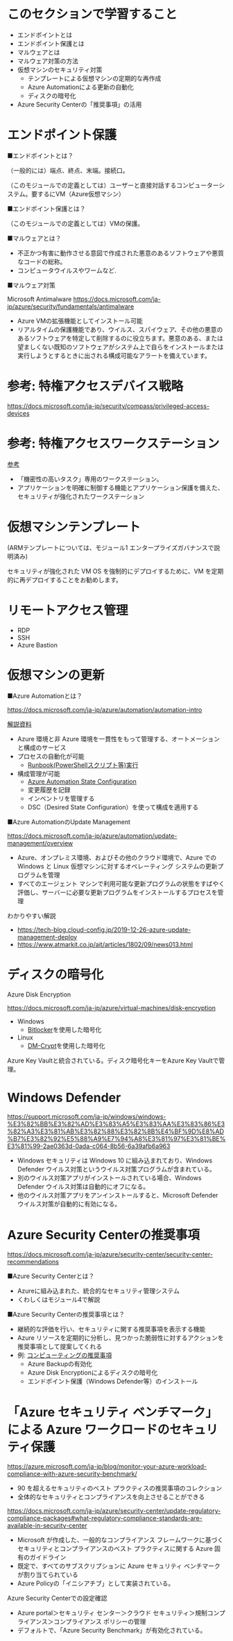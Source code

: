# このセクションで学習すること

- エンドポイントとは
- エンドポイント保護とは
- マルウェアとは
- マルウェア対策の方法
- 仮想マシンのセキュリティ対策
  - テンプレートによる仮想マシンの定期的な再作成
  - Azure Automationによる更新の自動化
  - ディスクの暗号化
- Azure Security Centerの「推奨事項」の活用

# エンドポイント保護

■エンドポイントとは？

（一般的には）端点、終点、末端。接続口。

（このモジュールでの定義としては）ユーザーと直接対話するコンピューターシステム。要するにVM（Azure仮想マシン）


■エンドポイント保護とは？

（このモジュールでの定義としては）VMの保護。

■マルウェアとは？

- 不正かつ有害に動作させる意図で作成された悪意のあるソフトウェアや悪質なコードの総称。
- コンピュータウイルスやワームなど.

■マルウェア対策

Microsoft Antimalware
https://docs.microsoft.com/ja-jp/azure/security/fundamentals/antimalware

- Azure VMの拡張機能としてインストール可能
- リアルタイムの保護機能であり、ウイルス、スパイウェア、その他の悪意のあるソフトウェアを特定して削除するのに役立ちます。悪意のある、または望ましくない既知のソフトウェアがシステム上で自らをインストールまたは実行しようとするときに出される構成可能なアラートを備えています。


# 参考: 特権アクセスデバイス戦略

https://docs.microsoft.com/ja-jp/security/compass/privileged-access-devices

# 参考: 特権アクセスワークステーション

[参考](../mod02-03-02-paw.md)

- 「機密性の高いタスク」専用のワークステーション。
- アプリケーションを明確に制御する機能とアプリケーション保護を備えた、セキュリティが強化されたワークステーション

# 仮想マシンテンプレート

(ARMテンプレートについては、モジュール1 エンタープライズガバナンスで説明済み)

セキュリティが強化された VM OS を強制的にデプロイするために、VM を定期的に再デプロイすることをお勧めします。

# リモートアクセス管理

- RDP
- SSH
- Azure Bastion

# 仮想マシンの更新


■Azure Automationとは？

https://docs.microsoft.com/ja-jp/azure/automation/automation-intro

[解説資料](https://github.com/hiryamada/notes/blob/main/AZ-400/mod13.md#azure-automation)

- Azure 環境と非 Azure 環境を一貫性をもって管理する、オートメーションと構成のサービス
- プロセスの自動化が可能
  - [Runbook(PowerShellスクリプト等)実行](https://docs.microsoft.com/ja-jp/azure/automation/automation-runbook-gallery)
- 構成管理が可能
  - [Azure Automation State Configuration](https://docs.microsoft.com/ja-jp/azure/automation/automation-dsc-overview)
  - 変更履歴を記録
  - インベントリを管理する
  - DSC（Desired State Configuration）を使って構成を適用する 

■Azure AutomationのUpdate Management

https://docs.microsoft.com/ja-jp/azure/automation/update-management/overview

- Azure、オンプレミス環境、およびその他のクラウド環境で、Azure での Windows と Linux 仮想マシンに対するオペレーティング システムの更新プログラムを管理
- すべてのエージェント マシンで利用可能な更新プログラムの状態をすばやく評価し、サーバーに必要な更新プログラムをインストールするプロセスを管理


わかりやすい解説
- https://tech-blog.cloud-config.jp/2019-12-26-azure-update-management-deploy
- https://www.atmarkit.co.jp/ait/articles/1802/09/news013.html

# ディスクの暗号化

Azure Disk Encryption

https://docs.microsoft.com/ja-jp/azure/virtual-machines/disk-encryption

- Windows
  - [Bitlocker](https://ja.wikipedia.org/wiki/BitLocker)を使用した暗号化
- Linux
  - [DM-Crypt](https://wiki.gentoo.org/wiki/Dm-crypt/ja)を使用した暗号化

Azure Key Vaultと統合されている。ディスク暗号化キーをAzure Key Vaultで管理。

# Windows Defender

https://support.microsoft.com/ja-jp/windows/windows-%E3%82%BB%E3%82%AD%E3%83%A5%E3%83%AA%E3%83%86%E3%82%A3%E3%81%AB%E3%82%88%E3%82%8B%E4%BF%9D%E8%AD%B7%E3%82%92%E5%88%A9%E7%94%A8%E3%81%97%E3%81%BE%E3%81%99-2ae0363d-0ada-c064-8b56-6a39afb6a963

- Windows セキュリティは Windows 10 に組み込まれており、Windows Defender ウイルス対策というウイルス対策プログラムが含まれている。
- 別のウイルス対策アプリがインストールされている場合、Windows Defender ウイルス対策は自動的にオフになる。
- 他のウイルス対策アプリをアンインストールすると、Microsoft Defender ウイルス対策が自動的に有効になる。

# Azure Security Centerの推奨事項

https://docs.microsoft.com/ja-jp/azure/security-center/security-center-recommendations

■Azure Security Centerとは？

- Azureに組み込まれた、統合的なセキュリティ管理システム
- くわしくはモジュール4で解説

■Azure Security Centerの推奨事項とは？

- 継続的な評価を行い、セキュリティに関する推奨事項を表示する機能
- Azure リソースを定期的に分析し、見つかった脆弱性に対するアクションを推奨事項として提案してくれる
- 例: [コンピューティングの推奨事項](https://docs.microsoft.com/ja-jp/azure/security-center/recommendations-reference#compute-recommendations)
  - Azure Backupの有効化
  - Azure Disk Encryptionによるディスクの暗号化
  - エンドポイント保護（Windows Defender等）のインストール

# 「Azure セキュリティ ベンチマーク」 による Azure ワークロードのセキュリティ保護

https://azure.microsoft.com/ja-jp/blog/monitor-your-azure-workload-compliance-with-azure-security-benchmark/

- 90 を超えるセキュリティのベスト プラクティスの推奨事項のコレクション
- 全体的なセキュリティとコンプライアンスを向上させることができる

https://docs.microsoft.com/ja-jp/azure/security-center/update-regulatory-compliance-packages#what-regulatory-compliance-standards-are-available-in-security-center

- Microsoft が作成した、一般的なコンプライアンス フレームワークに基づくセキュリティとコンプライアンスのベスト プラクティスに関する Azure 固有のガイドライン
- 既定で、すべてのサブスクリプションに Azure セキュリティ ベンチマーク が割り当てられている
- Azure Policyの「イニシアチブ」として実装されている。

Azure Security Centerでの設定確認

- Azure portal＞セキュリティ センター＞クラウド セキュリティ＞規制コンプライアンス＞コンプライアンス ポリシーの管理
- デフォルトで、「Azure Security Benchmark」が有効化されている。

